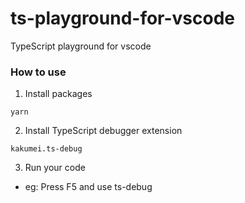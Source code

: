 # ts-playground-for-vscode
TypeScript playground for vscode

### How to use
1. Install packages
```
yarn
```
2. Install TypeScript debugger extension
```
kakumei.ts-debug
```
3. Run your code
  - eg: Press F5 and use ts-debug
